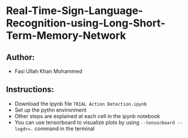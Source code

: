 
# Real-Time-Sign-Language-Recognition-using-Long-Short-Term-Memory-Network

## Author:
- Fasi Ullah Khan Mohammed

## Instructions:
- Download the ipynb file `TRIAL Action Detection.ipynb`
- Set up the pythn environment
- Other steps are explained at each cell in the ipynb notebook
- You can use tensorboard to visualize plots by using `--tensorboard --logdr=.` command in the terminal
